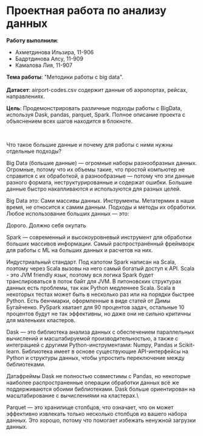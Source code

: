 # Проектная работа по анализу данных

**Работу выполнили**:
* Ахметдинова Ильзира, 11-906
* Бадртдинова Алсу, 11-909
* Камалова Лия, 11-907


**Тема работы**: "Методики работы с big data".
</br>  
**Датасет**: airport-codes.csv содержит данные об аэропортах, рейсах, направлениях. 
</br>  

**Цель**: Продемонстрировать различные подходы работы с BigData, используя Dask, pandas, parquet, Spark. Полное описание проекта с объяснением всех шагов находится в блокноте.


</br>  

Что такое большие данные и почему для работы с ними нужны отдельные подходы?

Big Data (большие данные) — огромные наборы разнообразных данных. Огромные, потому что их объемы такие, что простой компьютер не справится с их обработкой, а разнообразные — потому что эти данные разного формата, неструктурированные и содержат ошибки. Большие данные быстро накапливаются и используются для разных целей.


Big Data это:
Сами массивы данных.
Инструменты. Метатермин в наше время, не относится к самим данным.
Подходы и методы их обработки.
Любое использование больших данных — это:

Дорого.
Должно себя окупать

Spark — современный и высокоуровневый инструмент для обработки больших массивов информации. Самый распространённый фреймворк для работы с ML на больших данных и расчетов на них.

Индустриальный стандарт.
Под капотом Spark написан на Scala, поэтому через Scala вызовы на него самый богатый доступ к API.
Scala - это JVM friendly язык, поэтому вся логика Spark будет транслироваться в поток байт для JVM.
В питоновских структурах данных есть проблемы, так как Python медленнее Scala. Scala в некоторых тестах может быть в несколько раз или на порядки быстрее Python. Есть бенчмарки, оформленные в виде статей от Димы Бугайченко.
PySpark хватает для 90 процентов задач, остальные 10 процентов будут не так эффективны, но даже они не сильно критичны для маленьких кластеров.

Dask — это библиотека анализа данных с обеспечением параллельных вычислений и масштабируемой производительностью, а также с интеграцией с другими Python-инструментами: Numpy, Pandas и Scikit-learn. Библиотека имеет в основе существующие API-интерфейсы на Python и структуры данных, чтобы упростить переключение между библиотеками.

Датафреймы Dask не полностью совместимы с Pandas, но некоторые наиболее распространенные операции обработки данных всё же поддерживаются обоими библиотеками. Dask больше ориентирован на масштабирование с вычислениями на кластерах.\

Parquet — это хранилище столбцов, что означает, что он может эффективно извлекать только несколько столбцов из вашего набора данных. Это хорошо, потому что помогает избежать ненужной загрузки данных.
